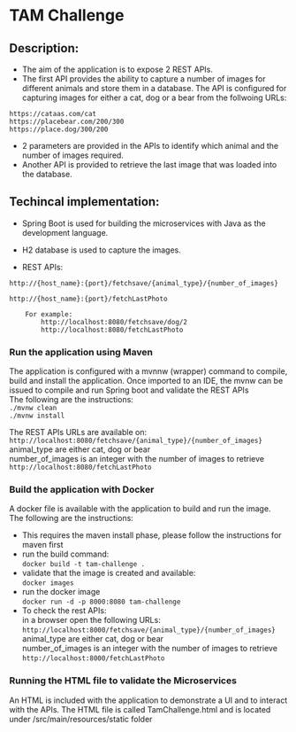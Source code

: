 
# TAM Challenge
## Description:
* The aim of the application is to expose 2 REST APIs. 
* The first API provides the ability to capture a number of images for different animals and store them in a database. The API is configured for capturing images for either a cat, dog or a bear from the follwoing URLs:  

`https://cataas.com/cat`  
`https://placebear.com/200/300`  
`https://place.dog/300/200`  

* 2 parameters are provided in the APIs to identify which animal and the number of images required.
* Another API is provided to retrieve the last image that was loaded into the database.



## Techincal implementation:
* Spring Boot is used for building the microservices with Java as the development language. 
* H2 database is used to capture the images.
        

* REST APIs:  
  
`http://{host_name}:{port}/fetchsave/{animal_type}/{number_of_images}`  

`http://{host_name}:{port}/fetchLastPhoto`

        For example:
            http://localhost:8080/fetchsave/dog/2
            http://localhost:8080/fetchLastPhoto

### Run the application using Maven

The application is configured with a mvnnw (wrapper) command to compile, build and install the application. Once imported to an IDE, the mvnw can be issued to compile and run Spring boot and validate the REST APIs  
The following are the instructions:  
`./mvnw clean`  
`./mvnw install`  

The REST APIs URLs are available on:  
`http://localhost:8080/fetchsave/{animal_type}/{number_of_images}`  
                animal_type are either cat, dog or bear  
                number_of_images is an integer with the number of images to retrieve  
`http://localhost:8080/fetchLastPhoto`  


### Build the application with Docker  
A docker file is available with the application to build and run the image.  
The following are the instructions:
* This requires the maven install phase, please follow the instructions for maven first  
* run the build command:  
`docker build -t tam-challenge .`
* validate that the image is created and available:  
`docker images`
* run the docker image  
`docker run -d -p 8000:8080 tam-challenge`  
* To check the rest APIs:  
in a browser open the following URLs:  
`http://localhost:8000/fetchsave/{animal_type}/{number_of_images}`  
animal_type are either cat, dog or bear  
number_of_images is an integer with the number of images to retrieve  
`http://localhost:8000/fetchLastPhoto`  


    
### Running the HTML file to validate the Microservices  
An HTML is included with the application to demonstrate a UI and to interact with the APIs. The HTML file is called TamChallenge.html and is located under /src/main/resources/static folder  
